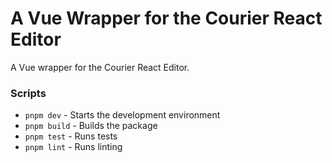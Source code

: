 # A Vue Wrapper for the Courier React Editor

A Vue wrapper for the Courier React Editor.

### Scripts

- `pnpm dev` - Starts the development environment
- `pnpm build` - Builds the package
- `pnpm test` - Runs tests
- `pnpm lint` - Runs linting